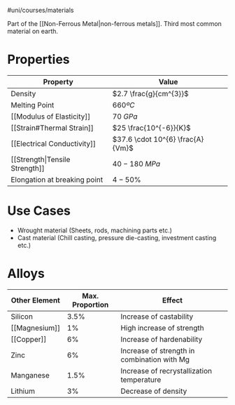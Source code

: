 #uni/courses/materials 

Part of the [[Non-Ferrous Metal|non-ferrous metals]]. Third most common material on earth.

# Properties

| Property                       | Value                            |
| ------------------------------ | -------------------------------- |
| Density                        | $2.7 \frac{g}{cm^{3}}$           |
| Melting Point                  | $660ºC$                          |
| [[Modulus of Elasticity]]      | $70 \ GPa$                       |
| [[Strain#Thermal Strain]]      | $25 \frac{10^{-6}}{K}$           |
| [[Electrical Conductivity]]    | $37.6 \cdot 10^{6} \frac{A}{Vm}$ |
| [[Strength\|Tensile Strength]] | $40-180 \ MPa$                   |
| Elongation at breaking point   | $4-50 \%$                        |

# Use Cases

- Wrought material (Sheets, rods, machining parts etc.)
- Cast material (Chill casting, pressure die-casting, investment casting etc.)

# Alloys


| Other Element | Max. Proportion | Effect                                      |
| ------------- | --------------- | ------------------------------------------- |
| Silicon       | 3.5%            | Increase of castability                     |
| [[Magnesium]] | 1%              | High increase of strength                   |
| [[Copper]]    | 6%              | Increase of hardenability                   |
| Zinc          | 6%              | Increase of strength in combination with Mg |
| Manganese     | 1.5%            | Increase of recrystallization temperature   |
| Lithium       | 3%              | Decrease of density                         |
